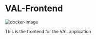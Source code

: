 # VAL-Frontend

![docker-image](https://github.com/Haugalandet/VAL-Frontend/actions/workflows/docker-image.yml/badge.svg)

This is the frontend for the VAL application
